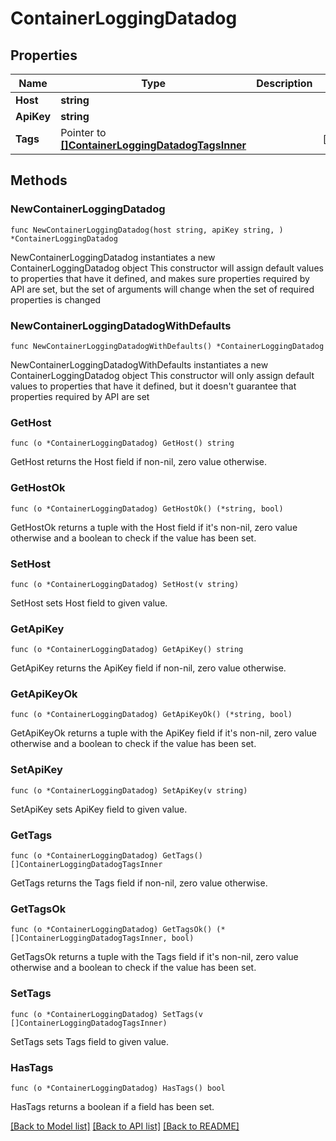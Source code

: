 # ContainerLoggingDatadog

## Properties

Name | Type | Description | Notes
------------ | ------------- | ------------- | -------------
**Host** | **string** |  | 
**ApiKey** | **string** |  | 
**Tags** | Pointer to [**[]ContainerLoggingDatadogTagsInner**](ContainerLoggingDatadogTagsInner.md) |  | [optional] 

## Methods

### NewContainerLoggingDatadog

`func NewContainerLoggingDatadog(host string, apiKey string, ) *ContainerLoggingDatadog`

NewContainerLoggingDatadog instantiates a new ContainerLoggingDatadog object
This constructor will assign default values to properties that have it defined,
and makes sure properties required by API are set, but the set of arguments
will change when the set of required properties is changed

### NewContainerLoggingDatadogWithDefaults

`func NewContainerLoggingDatadogWithDefaults() *ContainerLoggingDatadog`

NewContainerLoggingDatadogWithDefaults instantiates a new ContainerLoggingDatadog object
This constructor will only assign default values to properties that have it defined,
but it doesn't guarantee that properties required by API are set

### GetHost

`func (o *ContainerLoggingDatadog) GetHost() string`

GetHost returns the Host field if non-nil, zero value otherwise.

### GetHostOk

`func (o *ContainerLoggingDatadog) GetHostOk() (*string, bool)`

GetHostOk returns a tuple with the Host field if it's non-nil, zero value otherwise
and a boolean to check if the value has been set.

### SetHost

`func (o *ContainerLoggingDatadog) SetHost(v string)`

SetHost sets Host field to given value.


### GetApiKey

`func (o *ContainerLoggingDatadog) GetApiKey() string`

GetApiKey returns the ApiKey field if non-nil, zero value otherwise.

### GetApiKeyOk

`func (o *ContainerLoggingDatadog) GetApiKeyOk() (*string, bool)`

GetApiKeyOk returns a tuple with the ApiKey field if it's non-nil, zero value otherwise
and a boolean to check if the value has been set.

### SetApiKey

`func (o *ContainerLoggingDatadog) SetApiKey(v string)`

SetApiKey sets ApiKey field to given value.


### GetTags

`func (o *ContainerLoggingDatadog) GetTags() []ContainerLoggingDatadogTagsInner`

GetTags returns the Tags field if non-nil, zero value otherwise.

### GetTagsOk

`func (o *ContainerLoggingDatadog) GetTagsOk() (*[]ContainerLoggingDatadogTagsInner, bool)`

GetTagsOk returns a tuple with the Tags field if it's non-nil, zero value otherwise
and a boolean to check if the value has been set.

### SetTags

`func (o *ContainerLoggingDatadog) SetTags(v []ContainerLoggingDatadogTagsInner)`

SetTags sets Tags field to given value.

### HasTags

`func (o *ContainerLoggingDatadog) HasTags() bool`

HasTags returns a boolean if a field has been set.


[[Back to Model list]](../README.md#documentation-for-models) [[Back to API list]](../README.md#documentation-for-api-endpoints) [[Back to README]](../README.md)


